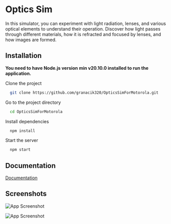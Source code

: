 
# Optics Sim

In this simulator, you can experiment with light radiation, lenses, and various optical elements to understand their operation. Discover how light passes through different materials, how it is refracted and focused by lenses, and how images are formed.




## Installation
**You need to have Node.js version min v20.10.0 installed to run the application.**

Clone the project

```bash
  git clone https://github.com/granacik320/OpticsSimForMotorola.git
```

Go to the project directory

```bash
  cd OpticsSimForMotorola
```

Install dependencies

```bash
  npm install
```

Start the server

```bash
  npm start
```


## Documentation

[Documentation](https://linktodocumentation)


## Screenshots

![App Screenshot](https://i.imgur.com/b3c7OtH.png)

![App Screenshot](https://i.imgur.com/W0iMJZP.png)

